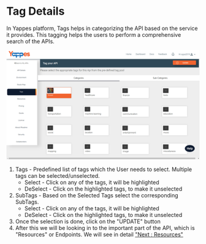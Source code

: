Tag Details
===========

In Yappes platform, Tags helps in categorizing the API based on the
service it provides. This tagging helps the users to perform a
comprehensive search of the APIs.

![](images/existing_api/existing_api_tags_01.png)

1.  Tags - Predefined list of tags which the User needs to select.
    Multiple tags can be selected/unselected.
    -   Select - Click on any of the tags, it will be highlighted
    -   DeSelect - Click on the highlighted tags, to make it unselected
2.  SubTags - Based on the Selected Tags select the corresponding
    SubTags.
    -   Select - Click on any of the tags, it will be highlighted
    -   DeSelect - Click on the highlighted tags, to make it unselected
3.  Once the selection is done, click on the "UPDATE" button
4.  After this we will be looking in to the important part of the API,
    which is "Resources" or Endpoints. We will see in detail ["Next :
    Resources"](resource)
